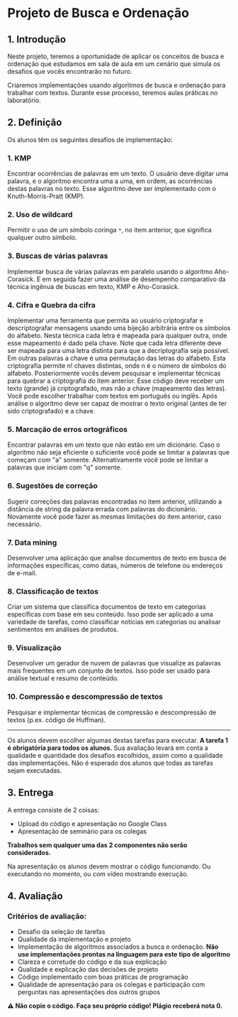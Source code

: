 # Projeto de Busca e Ordenação

## 1. Introdução

Neste projeto, teremos a oportunidade de aplicar os conceitos de busca e ordenação que estudamos em sala de aula em um cenário que simula os desafios que vocês encontrarão no futuro.

Criaremos implementações usando algoritmos de busca e ordenação para trabalhar com textos. Durante esse processo, teremos aulas práticas no laboratório.

## 2. Definição

Os alunos têm os seguintes desafios de implementação:

### 1. KMP
Encontrar ocorrências de palavras em um texto. O usuário deve digitar uma palavra, e o algoritmo encontra uma a uma, em ordem, as ocorrências destas palavras no texto. Esse algoritmo deve ser implementado com o Knuth-Morris-Pratt (KMP).

### 2. Uso de wildcard
Permitir o uso de um símbolo coringa `*`, no item anterior, que significa qualquer outro símbolo.

### 3. Buscas de várias palavras
Implementar busca de várias palavras em paralelo usando o algoritmo Aho-Corasick. E em seguida fazer uma análise de desempenho comparativo da técnica ingênua de buscas em texto, KMP e Aho-Corasick.

### 4. Cifra e Quebra da cifra
Implementar uma ferramenta que permita ao usuário criptografar e descriptografar mensagens usando uma bijeção arbitrária entre os símbolos do alfabeto. Nesta técnica cada letra é mapeada para qualquer outra, onde esse mapeamento é dado pela chave. Note que cada letra diferente deve ser mapeada para uma letra distinta para que a decriptografia seja possível. Em outras palavras a chave é uma permutação das letras do alfabeto. Esta criptografia permite n! chaves distintas, onde n é o número de símbolos do alfabeto. Posteriormente vocês devem pesquisar e implementar técnicas para quebrar a criptografia do item anterior. Esse código deve receber um texto (grande) já criptografado, mas não a chave (mapeamento das letras). Você pode escolher trabalhar com textos em português ou inglês. Após análise o algoritmo deve ser capaz de mostrar o texto original (antes de ter sido criptografado) e a chave.

### 5. Marcação de erros ortográficos
Encontrar palavras em um texto que não estão em um dicionário. Caso o algoritmo não seja eficiente o suficiente você pode se limitar a palavras que começam com "a" somente. Alternativamente você pode se limitar a palavras que iniciam com "q" somente.

### 6. Sugestões de correção
Sugerir correções das palavras encontradas no item anterior, utilizando a distância de string da palavra errada com palavras do dicionário. Novamente você pode fazer as mesmas limitações do item anterior, caso necessário.

### 7. Data mining
Desenvolver uma aplicação que analise documentos de texto em busca de informações específicas, como datas, números de telefone ou endereços de e-mail.

### 8. Classificação de textos
Criar um sistema que classifica documentos de texto em categorias específicas com base em seu conteúdo. Isso pode ser aplicado a uma variedade de tarefas, como classificar notícias em categorias ou analisar sentimentos em análises de produtos.

### 9. Visualização
Desenvolver um gerador de nuvem de palavras que visualize as palavras mais frequentes em um conjunto de textos. Isso pode ser usado para análise textual e resumo de conteúdo.

### 10. Compressão e descompressão de textos
Pesquisar e implementar técnicas de compressão e descompressão de textos (p.ex. código de Huffman).

---

Os alunos devem escolher algumas destas tarefas para executar. **A tarefa 1 é obrigatória para todos os alunos.** Sua avaliação levará em conta a qualidade e quantidade dos desafios escolhidos, assim como a qualidade das implementações. Não é esperado dos alunos que todas as tarefas sejam executadas.

## 3. Entrega

A entrega consiste de 2 coisas:

- Upload do código e apresentação no Google Class
- Apresentação de seminário para os colegas

**Trabalhos sem qualquer uma das 2 componentes não serão considerados.**

Na apresentação os alunos devem mostrar o código funcionando. Ou executando no momento, ou com vídeo mostrando execução.

## 4. Avaliação

### Critérios de avaliação:

- Desafio da seleção de tarefas
- Qualidade da implementação e projeto
- Implementação de algoritmos associados a busca e ordenação. **Não use implementações prontas na linguagem para este tipo de algoritmo**
- Clareza e corretude do código e da sua explicação
- Qualidade e explicação das decisões de projeto
- Código implementado com boas práticas de programação
- Qualidade de apresentação para os colegas e participação com perguntas nas apresentações dos outros grupos

**⚠️ Não copie o código. Faça seu próprio código! Plágio receberá nota 0.**
